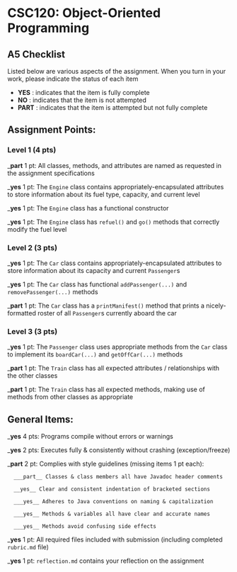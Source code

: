 # CSC120: Object-Oriented Programming
## A5 Checklist

Listed below are various aspects of the assignment.  When you turn in your work, please indicate the status of each item

- **YES** : indicates that the item is fully complete
- **NO** : indicates that the item is not attempted
- **PART** : indicates that the item is attempted but not fully complete


## Assignment Points:

### Level 1 (4 pts)

___part__ 1 pt: All classes, methods, and attributes are named as requested in the assignment specifications

___yes__ 1 pt: The `Engine` class contains appropriately-encapsulated attributes to store information about its fuel type, capacity, and current level

___yes__ 1 pt: The `Engine` class has a functional constructor

___yes__ 1 pt: The `Engine` class has `refuel()` and `go()` methods that correctly modify the fuel level

### Level 2 (3 pts)

___yes__ 1 pt: The `Car` class contains appropriately-encapsulated attributes to store information about its capacity and current `Passenger`s

___yes__ 1 pt: The `Car` class has functional `addPassenger(...)` and `removePassenger(...)` methods

___part__ 1 pt: The `Car` class has a `printManifest()` method that prints a nicely-formatted roster of all `Passenger`s currently aboard the car

### Level 3 (3 pts)

___yes__ 1 pt: The `Passenger` class uses appropriate methods from the `Car` class to implement its `boardCar(...)` and `getOffCar(...)` methods

___part__ 1 pt: The `Train` class has all expected attributes / relationships with the other classes

___part__ 1 pt: The `Train` class has all expected methods, making use of methods from other classes as appropriate



## General Items:

___yes__ 4 pts: Programs compile without errors or warnings

___yes__ 2 pts: Executes fully & consistently without crashing (exception/freeze)

___part__ 2 pt: Complies with style guidelines (missing items 1 pt each):

      ___part__ Classes & class members all have Javadoc header comments

      __yes__ Clear and consistent indentation of bracketed sections

      ___yes__ Adheres to Java conventions on naming & capitalization

      ___yes__ Methods & variables all have clear and accurate names

      ___yes__ Methods avoid confusing side effects

___yes__ 1 pt: All required files included with submission (including completed `rubric.md` file)

___yes__ 1 pt: `reflection.md` contains your reflection on the assignment
